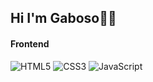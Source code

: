 ## Hi I'm Gaboso👋🏻

#### Frontend
![HTML5](https://img.shields.io/badge/-HTML5-%23E44D27?style=flat-square&logo=html5&logoColor=ffffff)
![CSS3](https://img.shields.io/badge/-CSS3-%231572B6?style=flat-square&logo=css3)
![JavaScript](https://img.shields.io/badge/-JavaScript-%23F7DF1C?style=flat-square&logo=javascript&logoColor=000000&labelColor=%23F7DF1C&color=%23FFCE5A)
<!--
**hapy0/hapy0** is a ✨ _special_ ✨ repository because its `README.md` (this file) appears on your GitHub profile.

- Skills:
  - HTML
  - CSS
  - JavaScript
